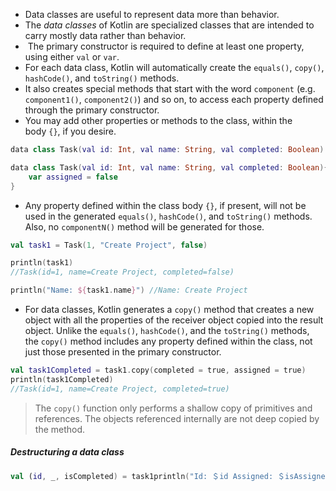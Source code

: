- Data classes are useful to represent data more than behavior.
- The _data classes_ of Kotlin are specialized classes that are intended to carry mostly data rather than behavior.
-  The primary constructor is required to define at least one property, using either `val` or `var`.
- For each data class, Kotlin will automatically create the `equals()`, `copy()`, `hashCode()`, and `toString()` methods.
- It also creates special methods that start with the word `component` (e.g. `component1()`, `component2()`) and so on, to access each property defined through the primary constructor.
- You may add other properties or methods to the class, within the body `{}`, if you desire.

```kotlin
data class Task(val id: Int, val name: String, val completed: Boolean)
```

```kotlin
data class Task(val id: Int, val name: String, val completed: Boolean){
	var assigned = false
}
```
- Any property defined within the class body `{}`, if present, will not be used in the generated `equals()`, `hashCode()`, and `toString()` methods. Also, no `componentN()` method will be generated for those.

```kotlin
val task1 = Task(1, "Create Project", false)

println(task1)
//Task(id=1, name=Create Project, completed=false)

println("Name: ${task1.name}") //Name: Create Project
```

- For data classes, Kotlin generates a `copy()` method that creates a new object with all the properties of the receiver object copied into the result object. Unlike the `equals()`, `hashCode()`, and the `toString()` methods, the `copy()` method includes any property defined within the class, not just those presented in the primary constructor.
```kotlin
val task1Completed = task1.copy(completed = true, assigned = true)
println(task1Completed)  
//Task(id=1, name=Create Project, completed=true)
```

>The `copy()` function only performs a shallow copy of primitives and references. The objects referenced internally are not deep copied by the method.


##### Destructuring a data class
```kotlin
val (id, _, isCompleted) = task1println("Id: ＄id Assigned: ＄isAssigned")
```



